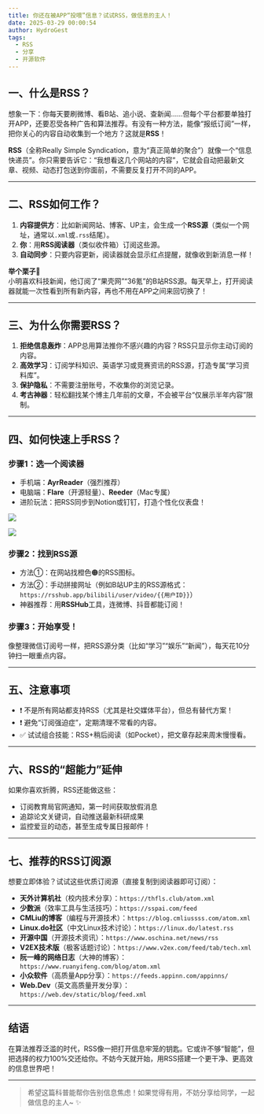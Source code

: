```yaml
---
title: 你还在被APP“投喂”信息？试试RSS，做信息的主人！
date: 2025-03-29 00:00:54
author: HydroGest 
tags:
  - RSS
  - 分享
  - 开源软件
---
```

## 一、什么是RSS？  
想象一下：你每天要刷微博、看B站、追小说、查新闻……但每个平台都要单独打开APP，还要忍受各种广告和算法推荐。有没有一种方法，能像“报纸订阅”一样，把你关心的内容自动收集到一个地方？这就是**RSS**！

**RSS**（全称Really Simple Syndication，意为“真正简单的聚合”）就像一个“信息快递员”。你只需要告诉它：“我想看这几个网站的内容”，它就会自动把最新文章、视频、动态打包送到你面前，不需要反复打开不同的APP。

---

## 二、RSS如何工作？  
1. **内容提供方**：比如新闻网站、博客、UP主，会生成一个**RSS源**（类似一个网址，通常以`.xml`或`.rss`结尾）。  
2. **你**：用**RSS阅读器**（类似收件箱）订阅这些源。  
3. **自动同步**：只要内容更新，阅读器就会显示红点提醒，就像收到新消息一样！

**举个栗子🌰**  
小明喜欢科技新闻，他订阅了“果壳网”“36氪”的B站RSS源。每天早上，打开阅读器就能一次性看到所有新内容，再也不用在APP之间来回切换了！

---

## 三、为什么你需要RSS？  
1. **拒绝信息轰炸**：APP总用算法推你不感兴趣的内容？RSS只显示你主动订阅的内容。  
2. **高效学习**：订阅学科知识、英语学习或竞赛资讯的RSS源，打造专属“学习资料库”。  
3. **保护隐私**：不需要注册账号，不收集你的浏览记录。  
4. **考古神器**：轻松翻找某个博主几年前的文章，不会被平台“仅展示半年内容”限制。

---

## 四、如何快速上手RSS？  
### 步骤1：选一个阅读器  
- 手机端：**AyrReader**（强烈推荐）  
- 电脑端：**Flare**（开源轻量）、**Reeder**（Mac专属）  
- 进阶玩法：把RSS同步到Notion或钉钉，打造个性化仪表盘！

![](https://p.sda1.dev/23/efd36b159307fb54cb72815300bf451c/Image_794411996525443.jpg)

![](https://p.sda1.dev/23/15cb12d8f36161344f86b43c7505d7a4/Image_794409746374089.jpg)

### 步骤2：找到RSS源  
- 方法①：在网站找橙色🟠的RSS图标。
- 方法②：手动拼接网址（例如B站UP主的RSS源格式：`https://rsshub.app/bilibili/user/video/{{用户ID}}`）  
- 神器推荐：用**RSSHub**工具，连微博、抖音都能订阅！

### 步骤3：开始享受！  
像整理微信订阅号一样，把RSS源分类（比如“学习”“娱乐”“新闻”），每天花10分钟扫一眼重点内容。

---

## 五、注意事项  
- ❗ 不是所有网站都支持RSS（尤其是社交媒体平台），但总有替代方案！  
- ❗ 避免“订阅强迫症”，定期清理不常看的内容。  
- ✅ 试试组合技能：RSS+稍后阅读（如Pocket），把文章存起来周末慢慢看。

---

## 六、RSS的“超能力”延伸  
如果你喜欢折腾，RSS还能做这些：  
- 订阅教育局官网通知，第一时间获取放假消息  
- 追踪论文关键词，自动推送最新科研成果  
- 监控爱豆的动态，甚至生成专属日报邮件！

---

## 七、推荐的RSS订阅源  
想要立即体验？试试这些优质订阅源（直接复制到阅读器即可订阅）：  
- **天外计算机社**（校内技术分享）：`https://thfls.club/atom.xml`  
- **少数派**（效率工具与生活技巧）：`https://sspai.com/feed`  
- **CMLiu的博客**（编程与开源技术）：`https://blog.cmliussss.com/atom.xml`  
- **Linux.do社区**（中文Linux技术讨论）：`https://linux.do/latest.rss`  
- **开源中国**（开源技术资讯）：`https://www.oschina.net/news/rss`  
- **V2EX技术版**（极客话题讨论）：`https://www.v2ex.com/feed/tab/tech.xml` 
- **阮一峰的网络日志**（大神的博客）：`https://www.ruanyifeng.com/blog/atom.xml`
- **小众软件**（高质量App分享）：`https://feeds.appinn.com/appinns/`
- **Web.Dev**（英文高质量开发分享）：`https://web.dev/static/blog/feed.xml`
---

## 结语  
在算法推荐泛滥的时代，RSS像一把打开信息牢笼的钥匙。它或许不够“智能”，但把选择的权力100%交还给你。不妨今天就开始，用RSS搭建一个更干净、更高效的信息世界吧！

---

> 希望这篇科普能帮你告别信息焦虑！如果觉得有用，不妨分享给同学，一起做信息的主人~ ✨

 